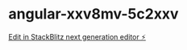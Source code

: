 # angular-xxv8mv-5c2xxv

[Edit in StackBlitz next generation editor ⚡️](https://stackblitz.com/~/github.com/Willdiv/angular-xxv8mv-5c2xxv)